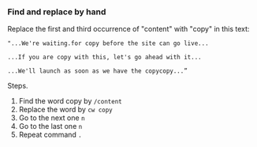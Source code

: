 ### Find and replace by hand

Replace the first and third occurrence of "content" with "copy" in this text:

```text
"...We're waiting.for copy before the site can go live...

...If you are copy with this, let's go ahead with it...

...We'll launch as soon as we have the copycopy...”
```

Steps.

1. Find the word copy by `/content`
2. Replace the word by `cw copy`
3. Go to the next one `n`
4. Go to the last one `n`
5. Repeat command `.`
